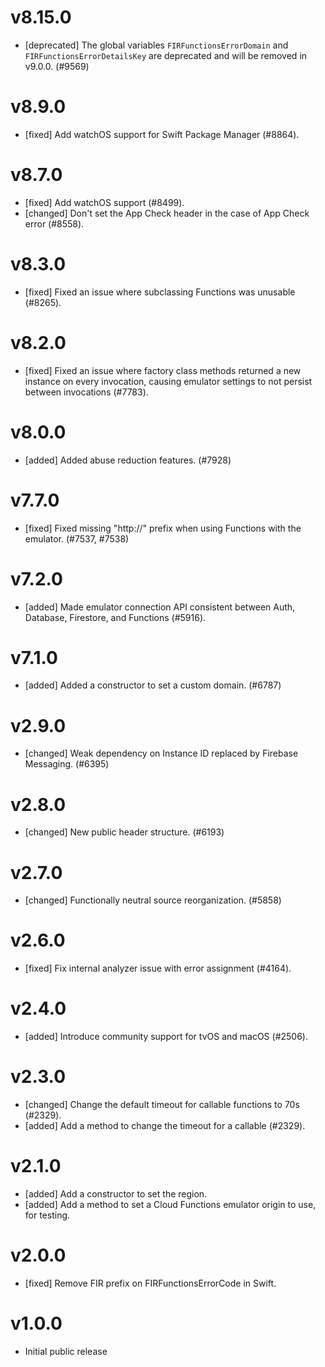 # v8.15.0
- [deprecated] The global variables `FIRFunctionsErrorDomain` and `FIRFunctionsErrorDetailsKey` are
  deprecated and will be removed in v9.0.0. (#9569)

# v8.9.0
- [fixed] Add watchOS support for Swift Package Manager (#8864).

# v8.7.0
- [fixed] Add watchOS support (#8499).
- [changed] Don't set the App Check header in the case of App Check error (#8558).

# v8.3.0
- [fixed] Fixed an issue where subclassing Functions was unusable (#8265).

# v8.2.0
- [fixed] Fixed an issue where factory class methods returned a new instance on every invocation, causing emulator settings to not persist between invocations (#7783).

# v8.0.0
- [added] Added abuse reduction features. (#7928)

# v7.7.0
- [fixed] Fixed missing "http://" prefix when using Functions with the emulator. (#7537, #7538)

# v7.2.0
- [added] Made emulator connection API consistent between Auth, Database, Firestore, and Functions (#5916).

# v7.1.0
- [added] Added a constructor to set a custom domain. (#6787)

# v2.9.0
- [changed] Weak dependency on Instance ID replaced by Firebase Messaging. (#6395)

# v2.8.0
- [changed] New public header structure. (#6193)

# v2.7.0
- [changed] Functionally neutral source reorganization. (#5858)

# v2.6.0
- [fixed] Fix internal analyzer issue with error assignment (#4164).

# v2.4.0
- [added] Introduce community support for tvOS and macOS (#2506).

# v2.3.0
- [changed] Change the default timeout for callable functions to 70s (#2329).
- [added] Add a method to change the timeout for a callable (#2329).

# v2.1.0
- [added] Add a constructor to set the region.
- [added] Add a method to set a Cloud Functions emulator origin to use, for testing.

# v2.0.0
- [fixed] Remove FIR prefix on FIRFunctionsErrorCode in Swift.

# v1.0.0
- Initial public release
